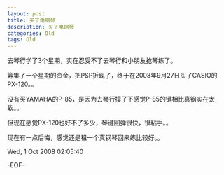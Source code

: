 ```yaml
---
layout: post
title: 买了电钢琴
description: 买了电钢琴
categories: Old
tags: Old
---
```

去琴行学了3个星期，实在忍受不了去琴行和小朋友抢琴练了。  
  
筹集了一个星期的资金，把PSP折现了，终于在2008年9月27日买了CASIO的PX-120。。  

  

没有买YAMAHA的P-85，是因为去琴行摸了下感觉P-85的键相比真钢实在太软。。  

  

但现在感觉PX-120也好不了多少，琴键回弹很快，很粘手。。  

  

现在有一点后悔，感觉还是租一个真钢琴回来练比较好。。

Wed, 1 Oct 2008 02:05:40

-EOF-